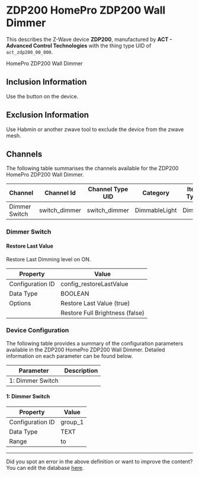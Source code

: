 
# ZDP200 HomePro ZDP200 Wall Dimmer

This describes the Z-Wave device **ZDP200**, manufactured by **ACT - Advanced Control Technologies** with the thing type UID of ```act_zdp200_00_000```. 

HomePro ZDP200 Wall Dimmer  


## Inclusion Information ##

Use the button on the device.

  


## Exclusion Information ##

Use Habmin or another zwave tool to exclude the device from the zwave mesh.

## Channels
The following table summarises the channels available for the ZDP200 HomePro ZDP200 Wall Dimmer.

| Channel | Channel Id | Channel Type UID | Category | Item Type |
|---------|------------|------------------|----------|-----------|
| Dimmer Switch | switch_dimmer | switch_dimmer | DimmableLight | Dimmer |



### Dimmer Switch

#### Restore Last Value

Restore Last Dimming level on ON.


| Property         | Value    |
|------------------|----------|
| Configuration ID | config_restoreLastValue |
| Data Type        | BOOLEAN || Default Value | true |
| Options | Restore Last Value (true) |
|  | Restore Full Brightness (false) |






### Device Configuration
The following table provides a summary of the configuration parameters available in the ZDP200 HomePro ZDP200 Wall Dimmer.
Detailed information on each parameter can be found below.

| Parameter   | Description |
|-------------|-------------|
| 1: Dimmer Switch |  |




#### 1: Dimmer Switch




| Property         | Value    |
|------------------|----------|
| Configuration ID | group_1 |
| Data Type        | TEXT |
| Range |  to  |






---

Did you spot an error in the above definition or want to improve the content?
You can edit the database [here](http://www.cd-jackson.com/index.php/zwave/zwave-device-database/zwave-device-list/devicesummary/385).

